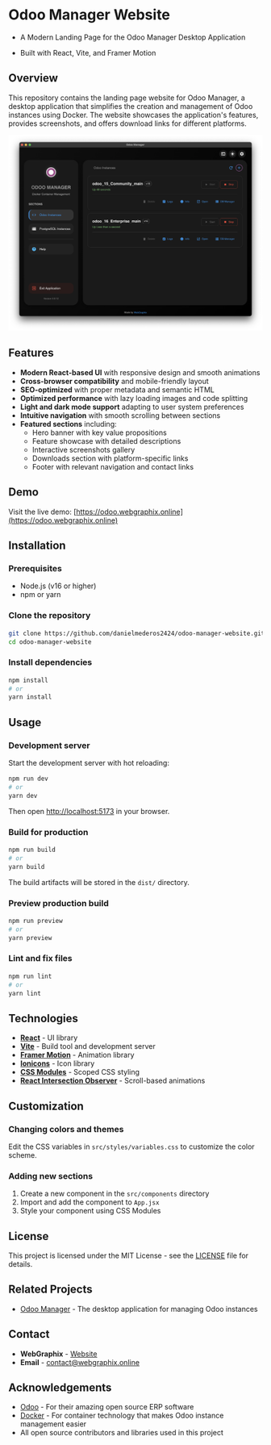 # Odoo Manager Website

- A Modern Landing Page for the Odoo Manager Desktop Application

- Built with React, Vite, and Framer Motion

## Overview

This repository contains the landing page website for Odoo Manager, a desktop application that simplifies the creation and management of Odoo instances using Docker. The website showcases the application's features, provides screenshots, and offers download links for different platforms.

![Odoo Manager Website Preview](/public/screenshots/main_dashboard.png)

## Features

- **Modern React-based UI** with responsive design and smooth animations
- **Cross-browser compatibility** and mobile-friendly layout
- **SEO-optimized** with proper metadata and semantic HTML
- **Optimized performance** with lazy loading images and code splitting
- **Light and dark mode support** adapting to user system preferences
- **Intuitive navigation** with smooth scrolling between sections
- **Featured sections** including:
  - Hero banner with key value propositions
  - Feature showcase with detailed descriptions
  - Interactive screenshots gallery
  - Downloads section with platform-specific links
  - Footer with relevant navigation and contact links

## Demo

Visit the live demo: [https://odoo.webgraphix.online](https://odoo.webgraphix.online)

## Installation

### Prerequisites

- Node.js (v16 or higher)
- npm or yarn

### Clone the repository

```bash
git clone https://github.com/danielmederos2424/odoo-manager-website.git
cd odoo-manager-website
```

### Install dependencies

```bash
npm install
# or
yarn install
```

## Usage

### Development server

Start the development server with hot reloading:

```bash
npm run dev
# or
yarn dev
```

Then open [http://localhost:5173](http://localhost:5173) in your browser.

### Build for production

```bash
npm run build
# or
yarn build
```

The build artifacts will be stored in the `dist/` directory.

### Preview production build

```bash
npm run preview
# or
yarn preview
```

### Lint and fix files

```bash
npm run lint
# or
yarn lint
```

## Technologies

- **[React](https://react.dev/)** - UI library
- **[Vite](https://vitejs.dev/)** - Build tool and development server
- **[Framer Motion](https://www.framer.com/motion/)** - Animation library
- **[Ionicons](https://ionic.io/ionicons)** - Icon library
- **[CSS Modules](https://github.com/css-modules/css-modules)** - Scoped CSS styling
- **[React Intersection Observer](https://github.com/thebuilder/react-intersection-observer)** - Scroll-based animations

## Customization

### Changing colors and themes

Edit the CSS variables in `src/styles/variables.css` to customize the color scheme.

### Adding new sections

1. Create a new component in the `src/components` directory
2. Import and add the component to `App.jsx`
3. Style your component using CSS Modules

## License

This project is licensed under the MIT License - see the [LICENSE](LICENSE) file for details.

## Related Projects

- [Odoo Manager](https://github.com/danielmederos2424/odoo-manager) - The desktop application for managing Odoo instances

## Contact

- **WebGraphix** - [Website](https://www.webgraphix.online)
- **Email** - [contact@webgraphix.online](mailto:info@webgraphix.online)

## Acknowledgements

- [Odoo](https://www.odoo.com/) - For their amazing open source ERP software
- [Docker](https://www.docker.com/) - For container technology that makes Odoo instance management easier
- All open source contributors and libraries used in this project
